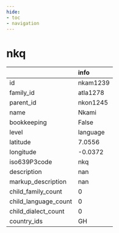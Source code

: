 ```yaml
---
hide:
- toc
- navigation
---
```

# nkq
|                      | info     |
|:---------------------|:---------|
| id                   | nkam1239 |
| family_id            | atla1278 |
| parent_id            | nkon1245 |
| name                 | Nkami    |
| bookkeeping          | False    |
| level                | language |
| latitude             | 7.0556   |
| longitude            | -0.0372  |
| iso639P3code         | nkq      |
| description          | nan      |
| markup_description   | nan      |
| child_family_count   | 0        |
| child_language_count | 0        |
| child_dialect_count  | 0        |
| country_ids          | GH       |